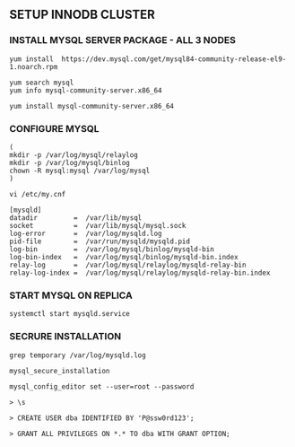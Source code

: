 ## SETUP INNODB CLUSTER


### INSTALL MYSQL SERVER PACKAGE - ALL 3 NODES
```
yum install  https://dev.mysql.com/get/mysql84-community-release-el9-1.noarch.rpm

yum search mysql
yum info mysql-community-server.x86_64

yum install mysql-community-server.x86_64
```


### CONFIGURE MYSQL
```
(
mkdir -p /var/log/mysql/relaylog
mkdir -p /var/log/mysql/binlog
chown -R mysql:mysql /var/log/mysql
)

vi /etc/my.cnf

[mysqld]
datadir         =  /var/lib/mysql
socket          =  /var/lib/mysql/mysql.sock
log-error       =  /var/log/mysqld.log
pid-file        =  /var/run/mysqld/mysqld.pid
log-bin         =  /var/log/mysql/binlog/mysqld-bin
log-bin-index   =  /var/log/mysql/binlog/mysqld-bin.index
relay-log       =  /var/log/mysql/relaylog/mysqld-relay-bin
relay-log-index =  /var/log/mysql/relaylog/mysqld-relay-bin.index
```

### START MYSQL ON REPLICA
```
systemctl start mysqld.service
```

### SECRURE INSTALLATION
```
grep temporary /var/log/mysqld.log

mysql_secure_installation

mysql_config_editor set --user=root --password

> \s

> CREATE USER dba IDENTIFIED BY 'P@ssw0rd123';

> GRANT ALL PRIVILEGES ON *.* TO dba WITH GRANT OPTION;
```
